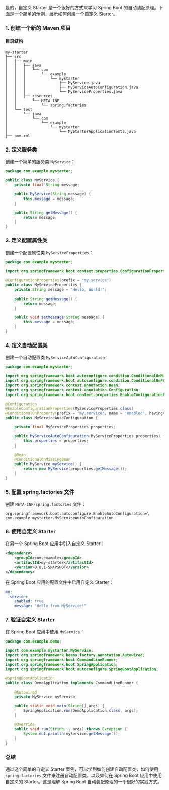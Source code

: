 是的，自定义 Starter 是一个很好的方式来学习 Spring Boot 的自动装配原理。下面是一个简单的示例，展示如何创建一个自定义 Starter。

### 1. 创建一个新的 Maven 项目

#### 目录结构

```
my-starter
├── src
│   ├── main
│   │   ├── java
│   │   │   └── com
│   │   │       └── example
│   │   │           └── mystarter
│   │   │               ├── MyService.java
│   │   │               ├── MyServiceAutoConfiguration.java
│   │   │               └── MyServiceProperties.java
│   │   ├── resources
│   │       └── META-INF
│   │           └── spring.factories
│   └── test
│       └── java
│           └── com
│               └── example
│                   └── mystarter
│                       └── MyStarterApplicationTests.java
├── pom.xml
```

### 2. 定义服务类

创建一个简单的服务类 `MyService`：

```java
package com.example.mystarter;

public class MyService {
    private final String message;

    public MyService(String message) {
        this.message = message;
    }

    public String getMessage() {
        return message;
    }
}
```

### 3. 定义配置属性类

创建一个配置属性类 `MyServiceProperties`：

```java
package com.example.mystarter;

import org.springframework.boot.context.properties.ConfigurationProperties;

@ConfigurationProperties(prefix = "my.service")
public class MyServiceProperties {
    private String message = "Hello, World!";

    public String getMessage() {
        return message;
    }

    public void setMessage(String message) {
        this.message = message;
    }
}
```

### 4. 定义自动配置类

创建一个自动配置类 `MyServiceAutoConfiguration`：

```java
package com.example.mystarter;

import org.springframework.boot.autoconfigure.condition.ConditionalOnMissingBean;
import org.springframework.boot.autoconfigure.condition.ConditionalOnProperty;
import org.springframework.context.annotation.Bean;
import org.springframework.context.annotation.Configuration;
import org.springframework.boot.context.properties.EnableConfigurationProperties;

@Configuration
@EnableConfigurationProperties(MyServiceProperties.class)
@ConditionalOnProperty(prefix = "my.service", name = "enabled", havingValue = "true", matchIfMissing = true)
public class MyServiceAutoConfiguration {

    private final MyServiceProperties properties;

    public MyServiceAutoConfiguration(MyServiceProperties properties) {
        this.properties = properties;
    }

    @Bean
    @ConditionalOnMissingBean
    public MyService myService() {
        return new MyService(properties.getMessage());
    }
}
```

### 5. 配置 spring.factories 文件

创建 `META-INF/spring.factories` 文件：

```
org.springframework.boot.autoconfigure.EnableAutoConfiguration=\
com.example.mystarter.MyServiceAutoConfiguration
```

### 6. 使用自定义 Starter

在另一个 Spring Boot 应用中引入自定义 Starter：

```xml
<dependency>
    <groupId>com.example</groupId>
    <artifactId>my-starter</artifactId>
    <version>0.0.1-SNAPSHOT</version>
</dependency>
```

在 Spring Boot 应用的配置文件中启用自定义 Starter：

```yaml
my:
  service:
    enabled: true
    message: "Hello from MyService!"
```

### 7. 验证自定义 Starter

在 Spring Boot 应用中使用 `MyService`：

```java
package com.example.demo;

import com.example.mystarter.MyService;
import org.springframework.beans.factory.annotation.Autowired;
import org.springframework.boot.CommandLineRunner;
import org.springframework.boot.SpringApplication;
import org.springframework.boot.autoconfigure.SpringBootApplication;

@SpringBootApplication
public class DemoApplication implements CommandLineRunner {

    @Autowired
    private MyService myService;

    public static void main(String[] args) {
        SpringApplication.run(DemoApplication.class, args);
    }

    @Override
    public void run(String... args) throws Exception {
        System.out.println(myService.getMessage());
    }
}
```

### 总结

通过这个简单的自定义 Starter 案例，可以学到如何创建自动配置类，如何使用 `spring.factories` 文件来注册自动配置类，以及如何在 Spring Boot 应用中使用自定义的 Starter。这是理解 Spring Boot 自动装配原理的一个很好的实践方式。